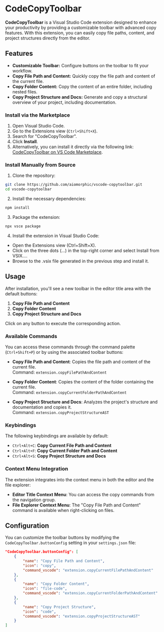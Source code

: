 # CodeCopyToolbar

**CodeCopyToolbar** is a Visual Studio Code extension designed to enhance your productivity by providing a customizable toolbar with advanced copy features. With this extension, you can easily copy file paths, content, and project structures directly from the editor.

## Features

- **Customizable Toolbar:** Configure buttons on the toolbar to fit your workflow.
- **Copy File Path and Content:** Quickly copy the file path and content of the current file.
- **Copy Folder Content:** Copy the content of an entire folder, including nested files.
- **Copy Project Structure and Docs:** Generate and copy a structural overview of your project, including documentation.

### Install via the Marketplace

1. Open Visual Studio Code.
2. Go to the Extensions view (`Ctrl+Shift+X`).
3. Search for "CodeCopyToolbar".
4. Click **Install**.
5. Alternatively, you can install it directly via the following link: [CodeCopyToolbar on VS Code Marketplace](https://marketplace.visualstudio.com/items?itemName=Aiomorphic.codecopytoolbar).

### Install Manually from Source

1. Clone the repository:

```bash
git clone https://github.com/aiomorphic/vscode-copytoolbar.git
cd vscode-copytoolbar
```

2. Install the necessary dependencies:

```bash
npm install
```

3. Package the extension:

```bash
npx vsce package
```

4. Install the extension in Visual Studio Code:

- Open the Extensions view (Ctrl+Shift+X).
- Click on the three dots (...) in the top-right corner and select Install from VSIX....
- Browse to the .vsix file generated in the previous step and install it.

## Usage

After installation, you'll see a new toolbar in the editor title area with the default buttons:

1. **Copy File Path and Content**
2. **Copy Folder Content**
3. **Copy Project Structure and Docs**

Click on any button to execute the corresponding action.

### Available Commands

You can access these commands through the command palette (`Ctrl+Shift+P`) or by using the associated toolbar buttons:

- **Copy File Path and Content**: Copies the file path and content of the current file.  
    Command: `extension.copyFilePathAndContent`
    
- **Copy Folder Content**: Copies the content of the folder containing the current file.  
    Command: `extension.copyCurrentFolderPathAndContent`
    
- **Copy Project Structure and Docs**: Analyzes the project's structure and documentation and copies it.  
    Command: `extension.copyProjectStructureAST`
    

### Keybindings

The following keybindings are available by default:

- `Ctrl+Alt+C`: **Copy Current File Path and Content**
- `Ctrl+Alt+F`: **Copy Current Folder Path and Content**
- `Ctrl+Alt+S`: **Copy Project Structure and Docs**

### Context Menu Integration

The extension integrates into the context menu in both the editor and the file explorer:

- **Editor Title Context Menu**: You can access the copy commands from the navigation group.
- **File Explorer Context Menu**: The "Copy File Path and Content" command is available when right-clicking on files.

## Configuration

You can customize the toolbar buttons by modifying the `CodeCopyToolbar.buttonConfig` setting in your `settings.json` file:

```json
"CodeCopyToolbar.buttonConfig": [
    {
        "name": "Copy File Path and Content",
        "icon": "copy",
        "command_vscode": "extension.copyCurrentFilePathAndContent"
    },
    {
        "name": "Copy Folder Content",
        "icon": "file-code",
        "command_vscode": "extension.copyCurrentFolderPathAndContent"
    },
    {
        "name": "Copy Project Structure",
        "icon": "code",
        "command_vscode": "extension.copyProjectStructureAST"
    }
]
```